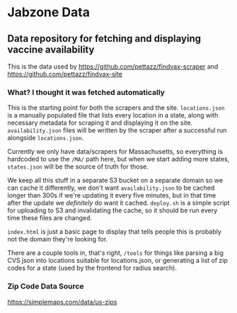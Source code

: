 # Jabzone Data

## Data repository for fetching and displaying vaccine availability

This is the data used by https://github.com/pettazz/findvax-scraper and https://github.com/pettazz/findvax-site

### What? I thought it was fetched automatically 

This is the starting point for both the scrapers and the site. `locations.json` is a manually populated file that lists every location in a state, along with necessary metadata for scraping it and displaying it on the site. `availability.json` files will be written by the scraper after a successful run alongside `locations.json`. 

Currently we only have data/scrapers for Massachusetts, so everything is hardcoded to use the `/MA/` path here, but when we start adding more states, `states.json` will be the source of truth for those.

We keep all this stuff in a separate S3 bucket on a separate domain so we can cache it differently, we don't want `availability.json` to be cached longer than 300s if we're updating it every five minutes, but in that time after the update we *definitely* do want it cached. `deploy.sh` is a simple script for uploading to S3 and invalidating the cache, so it should be run every time these files are changed.

`index.html` is just a basic page to display that tells people this is probably not the domain they're looking for.

There are a couple tools in, that's right, `/tools` for things like parsing a big CVS json into locations suitable for locations.json, or generating a list of zip codes for a state (used by the frontend for radius search).

### Zip Code Data Source

https://simplemaps.com/data/us-zips